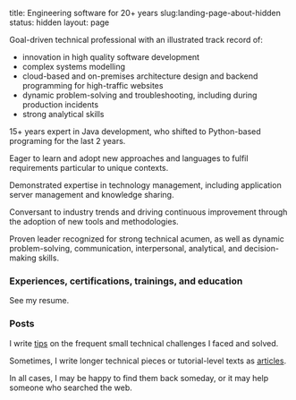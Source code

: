 title: Engineering software for 20+ years
slug:landing-page-about-hidden
status: hidden
layout: page

Goal-driven technical professional with an illustrated track record of:

* innovation in high quality software development
* complex systems modelling
* cloud-based and on-premises architecture design and backend programming for high-traffic websites
* dynamic problem-solving and troubleshooting, including during production incidents
* strong analytical skills

15+ years expert in Java development, who shifted to Python-based programing for the last 2 years.

Eager to learn and adopt new approaches and languages to fulfil requirements particular to unique contexts.

Demonstrated expertise in technology management, including application server management and knowledge sharing.

Conversant to industry trends and driving continuous improvement through the adoption of new tools and methodologies.

Proven leader recognized for strong technical acumen, as well as dynamic problem-solving, communication, interpersonal, analytical, and decision-making skills.


### Experiences, certifications, trainings,  and education

See my resume.

### Posts

I write [tips]({static}/categories.html#tips-ref) on the frequent small technical challenges I faced and solved.

Sometimes, I write longer technical pieces or tutorial-level texts as [articles]({static}/categories.html#articles-ref).

In all cases, I may be happy to find them back someday, or it may help someone who searched the web.
